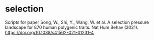 # selection
Scripts for paper 
Song, W., Shi, Y., Wang, W. et al. A selection pressure landscape for 870 human polygenic traits. Nat Hum Behav (2021). https://doi.org/10.1038/s41562-021-01231-4
